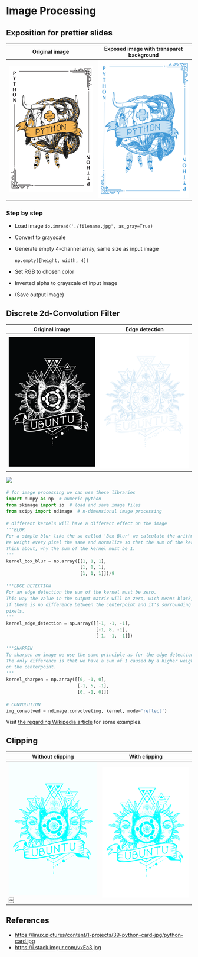 # Image Processing

## Exposition for prettier slides

| Original image | Exposed image with transparet background    |
| ------------------------------------------------------------ | ---- |
| ![](./python_card.jpg) | ![](python_card_exposed.png)      |




### Step by step

- Load image
    `io.imread('./filename.jpg', as_gray=True)`

- Convert to grayscale

- Generate empty 4-channel array, same size as input image

    `np.empty([height, width, 4])`

- Set RGB to chosen color

- Inverted alpha to grayscale of input image

- (Save output image)

    

## Discrete 2d-Convolution Filter

| Original image            | Edge detection                          |
| ------------------------- | --------------------------------------- |
| ![](ubuntu_card_dark.png) | ![](ubuntu_card_dark_edgedetection.png) |



![](https://i.stack.imgur.com/vxEa3.jpg)

```python
# for image processing we can use these libraries
import numpy as np  # numeric python
from skimage import io  # load and save image files
from scipy import ndimage  # n-dimensional image processing

# different kernels will have a different effect on the image
'''BLUR
For a simple blur like the so called 'Box Blur' we calculate the arithmetic mean.
We weight every pixel the same and normalize so that the sum of the kernel is 1.
Think about, why the sum of the kernel must be 1.
'''
kernel_box_blur = np.array([[1, 1, 1],
                            [1, 1, 1],
                            [1, 1, 1]])/9

'''EDGE DETECTION
For an edge detection the sum of the kernel must be zero.
This way the value in the output matrix will be zero, wich means black, 
if there is no difference between the centerpoint and it's surrounding
pixels.
'''
kernel_edge_detection = np.array([[-1, -1, -1],
                                  [-1, 8, -1],
                                  [-1, -1, -1]])

'''SHARPEN
To sharpen an image we use the same principle as for the edge detection.
The only difference is that we have a sum of 1 caused by a higher weight
on the centerpoint.
'''
kernel_sharpen = np.array([[0, -1, 0],
                           [-1, 5, -1],
                           [0, -1, 0]])

# CONVOLUTION
img_convolved = ndimage.convolve(img, kernel, mode='reflect')
```

Visit [the regarding Wikipedia article](https://en.wikipedia.org/wiki/Kernel_(image_processing)) for some examples.



## Clipping

| Without clipping                          | With clipping                          |
| ----------------------------------------- | -------------------------------------- |
| ![](ubuntu_card_dark_exposed_noclip.png)￼ | ![](ubuntu_card_dark_exposed_clip.png) |



## References

- https://linux.pictures/content/1-projects/39-python-card-jpg/python-card.jpg
- https://i.stack.imgur.com/vxEa3.jpg